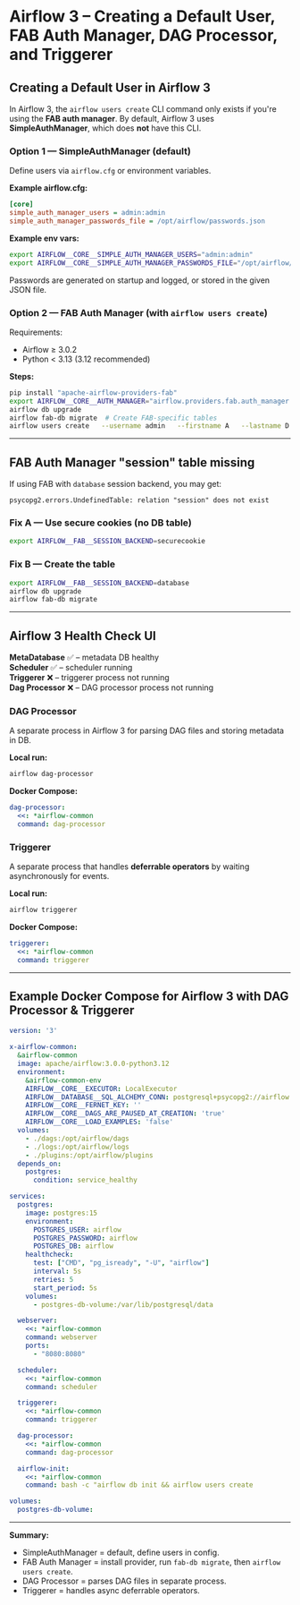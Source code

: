 
# Airflow 3 – Creating a Default User, FAB Auth Manager, DAG Processor, and Triggerer

## Creating a Default User in Airflow 3

In Airflow 3, the `airflow users create` CLI command only exists if you're using the **FAB auth manager**.
By default, Airflow 3 uses **SimpleAuthManager**, which does **not** have this CLI.

### Option 1 — SimpleAuthManager (default)

Define users via `airflow.cfg` or environment variables.

**Example airflow.cfg:**
```ini
[core]
simple_auth_manager_users = admin:admin
simple_auth_manager_passwords_file = /opt/airflow/passwords.json
```

**Example env vars:**
```bash
export AIRFLOW__CORE__SIMPLE_AUTH_MANAGER_USERS="admin:admin"
export AIRFLOW__CORE__SIMPLE_AUTH_MANAGER_PASSWORDS_FILE="/opt/airflow/passwords.json"
```

Passwords are generated on startup and logged, or stored in the given JSON file.

### Option 2 — FAB Auth Manager (with `airflow users create`)

Requirements:
- Airflow ≥ 3.0.2
- Python < 3.13 (3.12 recommended)

**Steps:**
```bash
pip install "apache-airflow-providers-fab"
export AIRFLOW__CORE__AUTH_MANAGER="airflow.providers.fab.auth_manager.fab_auth_manager.FabAuthManager"
airflow db upgrade
airflow fab-db migrate  # Create FAB-specific tables
airflow users create   --username admin   --firstname A   --lastname D   --email admin@example.com   --role Admin   --password '***'
```

---

## FAB Auth Manager "session" table missing

If using FAB with `database` session backend, you may get:

```
psycopg2.errors.UndefinedTable: relation "session" does not exist
```

### Fix A — Use secure cookies (no DB table)
```bash
export AIRFLOW__FAB__SESSION_BACKEND=securecookie
```

### Fix B — Create the table
```bash
export AIRFLOW__FAB__SESSION_BACKEND=database
airflow db upgrade
airflow fab-db migrate
```

---

## Airflow 3 Health Check UI

**MetaDatabase** ✅ – metadata DB healthy  
**Scheduler** ✅ – scheduler running  
**Triggerer** ❌ – triggerer process not running  
**Dag Processor** ❌ – DAG processor process not running  

### DAG Processor

A separate process in Airflow 3 for parsing DAG files and storing metadata in DB.

**Local run:**
```bash
airflow dag-processor
```

**Docker Compose:**
```yaml
dag-processor:
  <<: *airflow-common
  command: dag-processor
```

### Triggerer

A separate process that handles **deferrable operators** by waiting asynchronously for events.

**Local run:**
```bash
airflow triggerer
```

**Docker Compose:**
```yaml
triggerer:
  <<: *airflow-common
  command: triggerer
```

---

## Example Docker Compose for Airflow 3 with DAG Processor & Triggerer

```yaml
version: '3'

x-airflow-common:
  &airflow-common
  image: apache/airflow:3.0.0-python3.12
  environment:
    &airflow-common-env
    AIRFLOW__CORE__EXECUTOR: LocalExecutor
    AIRFLOW__DATABASE__SQL_ALCHEMY_CONN: postgresql+psycopg2://airflow:airflow@postgres/airflow
    AIRFLOW__CORE__FERNET_KEY: ''
    AIRFLOW__CORE__DAGS_ARE_PAUSED_AT_CREATION: 'true'
    AIRFLOW__CORE__LOAD_EXAMPLES: 'false'
  volumes:
    - ./dags:/opt/airflow/dags
    - ./logs:/opt/airflow/logs
    - ./plugins:/opt/airflow/plugins
  depends_on:
    postgres:
      condition: service_healthy

services:
  postgres:
    image: postgres:15
    environment:
      POSTGRES_USER: airflow
      POSTGRES_PASSWORD: airflow
      POSTGRES_DB: airflow
    healthcheck:
      test: ["CMD", "pg_isready", "-U", "airflow"]
      interval: 5s
      retries: 5
      start_period: 5s
    volumes:
      - postgres-db-volume:/var/lib/postgresql/data

  webserver:
    <<: *airflow-common
    command: webserver
    ports:
      - "8080:8080"

  scheduler:
    <<: *airflow-common
    command: scheduler

  triggerer:
    <<: *airflow-common
    command: triggerer

  dag-processor:
    <<: *airflow-common
    command: dag-processor

  airflow-init:
    <<: *airflow-common
    command: bash -c "airflow db init && airflow users create                       --username admin                       --firstname Admin                       --lastname User                       --role Admin                       --email admin@example.com                       --password admin"

volumes:
  postgres-db-volume:
```

---

**Summary:**  
- SimpleAuthManager = default, define users in config.  
- FAB Auth Manager = install provider, run `fab-db migrate`, then `airflow users create`.  
- DAG Processor = parses DAG files in separate process.  
- Triggerer = handles async deferrable operators.
